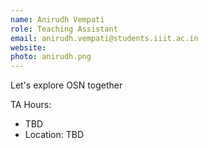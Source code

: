 ```yaml
---
name: Anirudh Vempati
role: Teaching Assistant
email: anirudh.vempati@students.iiit.ac.in
website:
photo: anirudh.png
---
```


Let's explore OSN together

TA Hours: 
- TBD
- Location: TBD 